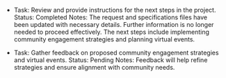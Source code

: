 - Task: Review and provide instructions for the next steps in the project.
  Status: Completed
  Notes: The request and specifications files have been updated with necessary details. Further information is no longer needed to proceed effectively. The next steps include implementing community engagement strategies and planning virtual events.
  
- Task: Gather feedback on proposed community engagement strategies and virtual events.
  Status: Pending
  Notes: Feedback will help refine strategies and ensure alignment with community needs.

